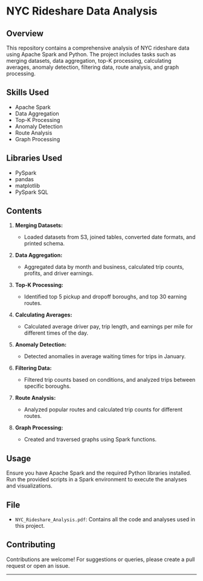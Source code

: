 # NYC Rideshare Data Analysis

## Overview
This repository contains a comprehensive analysis of NYC rideshare data using Apache Spark and Python. The project includes tasks such as merging datasets, data aggregation, top-K processing, calculating averages, anomaly detection, filtering data, route analysis, and graph processing.

## Skills Used
- Apache Spark
- Data Aggregation
- Top-K Processing
- Anomaly Detection
- Route Analysis
- Graph Processing

## Libraries Used
- PySpark
- pandas
- matplotlib
- PySpark SQL

## Contents
1. **Merging Datasets:**
   - Loaded datasets from S3, joined tables, converted date formats, and printed schema.

2. **Data Aggregation:**
   - Aggregated data by month and business, calculated trip counts, profits, and driver earnings.

3. **Top-K Processing:**
   - Identified top 5 pickup and dropoff boroughs, and top 30 earning routes.

4. **Calculating Averages:**
   - Calculated average driver pay, trip length, and earnings per mile for different times of the day.

5. **Anomaly Detection:**
   - Detected anomalies in average waiting times for trips in January.

6. **Filtering Data:**
   - Filtered trip counts based on conditions, and analyzed trips between specific boroughs.

7. **Route Analysis:**
   - Analyzed popular routes and calculated trip counts for different routes.

8. **Graph Processing:**
   - Created and traversed graphs using Spark functions.

## Usage
Ensure you have Apache Spark and the required Python libraries installed. Run the provided scripts in a Spark environment to execute the analyses and visualizations.

## File
- `NYC_Rideshare_Analysis.pdf`: Contains all the code and analyses used in this project.

## Contributing
Contributions are welcome! For suggestions or queries, please create a pull request or open an issue.


---
